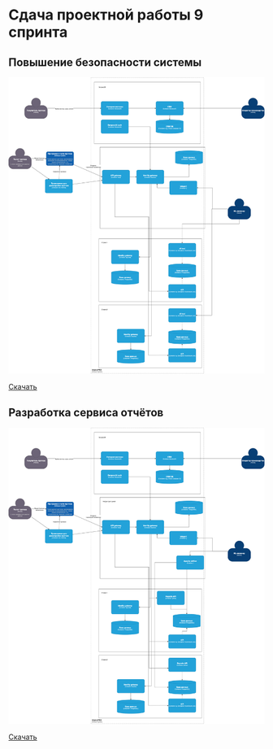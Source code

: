 # Сдача проектной работы 9 спринта

## Повышение безопасности системы

![task1](BionicPRO_C4_model_task1.png)

[Скачать](BionicPRO_C4_model_task1.drawio.xml)

## Разработка сервиса отчётов

![task2](BionicPRO_C4_model_task2.png)

[Скачать](BionicPRO_C4_model_task2.drawio.xml)
